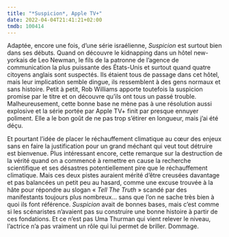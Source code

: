 ```yaml
---
title: "*Suspicion*, Apple TV+"
date: 2022-04-04T21:41:21+02:00
tmdb: 100414 
---
```


Adaptée, encore une fois, d’une série israélienne, *Suspicion* est surtout bien dans ses débuts. Quand on découvre le kidnapping dans un hôtel new-yorkais de Leo Newman, le fils de la patronne de l’agence de communication la plus puissante des États-Unis et surtout quand quatre citoyens anglais sont suspectés. Ils étaient tous de passage dans cet hôtel, mais leur implication semble dingue, ils ressemblent à des gens normaux et sans histoire. Petit à petit, Rob Williams apporte toutefois la suspicion promise par le titre et on découvre qu’ils ont tous un passé trouble. Malheureusement, cette bonne base ne mène pas à une résolution aussi explosive et la série portée par Apple TV+ finit par presque ennuyer poliment. Elle a le bon goût de ne pas trop s’étirer en longueur, mais j’ai été déçu.

Et pourtant l’idée de placer le réchauffement climatique au cœur des enjeux sans en faire la justification pour un grand méchant qui veut tout détruire est bienvenue. Plus intéressant encore, cette remarque sur la destruction de la vérité quand on a commencé à remettre en cause la recherche scientifique et ses désastres potentiellement pire que le réchauffement climatique. Mais ces deux pistes auraient mérité d’être creusées davantage et pas balancées un petit peu au hasard, comme une excuse trouvée à la hâte pour répondre au slogan « *Tell The Truth* » scandé par des manifestants toujours plus nombreux… sans que l’on ne sache très bien à quoi ils font référence. *Suspicion* avait de bonnes bases, mais c’est comme si les scénaristes n’avaient pas su construire une bonne histoire à partir de ces fondations. Et ce n’est pas Uma Thurman qui vient relever le niveau, l’actrice n’a pas vraiment un rôle qui lui permet de briller. Dommage. 
